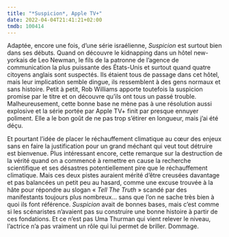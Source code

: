 ```yaml
---
title: "*Suspicion*, Apple TV+"
date: 2022-04-04T21:41:21+02:00
tmdb: 100414 
---
```


Adaptée, encore une fois, d’une série israélienne, *Suspicion* est surtout bien dans ses débuts. Quand on découvre le kidnapping dans un hôtel new-yorkais de Leo Newman, le fils de la patronne de l’agence de communication la plus puissante des États-Unis et surtout quand quatre citoyens anglais sont suspectés. Ils étaient tous de passage dans cet hôtel, mais leur implication semble dingue, ils ressemblent à des gens normaux et sans histoire. Petit à petit, Rob Williams apporte toutefois la suspicion promise par le titre et on découvre qu’ils ont tous un passé trouble. Malheureusement, cette bonne base ne mène pas à une résolution aussi explosive et la série portée par Apple TV+ finit par presque ennuyer poliment. Elle a le bon goût de ne pas trop s’étirer en longueur, mais j’ai été déçu.

Et pourtant l’idée de placer le réchauffement climatique au cœur des enjeux sans en faire la justification pour un grand méchant qui veut tout détruire est bienvenue. Plus intéressant encore, cette remarque sur la destruction de la vérité quand on a commencé à remettre en cause la recherche scientifique et ses désastres potentiellement pire que le réchauffement climatique. Mais ces deux pistes auraient mérité d’être creusées davantage et pas balancées un petit peu au hasard, comme une excuse trouvée à la hâte pour répondre au slogan « *Tell The Truth* » scandé par des manifestants toujours plus nombreux… sans que l’on ne sache très bien à quoi ils font référence. *Suspicion* avait de bonnes bases, mais c’est comme si les scénaristes n’avaient pas su construire une bonne histoire à partir de ces fondations. Et ce n’est pas Uma Thurman qui vient relever le niveau, l’actrice n’a pas vraiment un rôle qui lui permet de briller. Dommage. 
